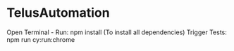 # TelusAutomation

Open Terminal - Run: npm install (To install all dependencies)
Trigger Tests: npm run cy:run:chrome
